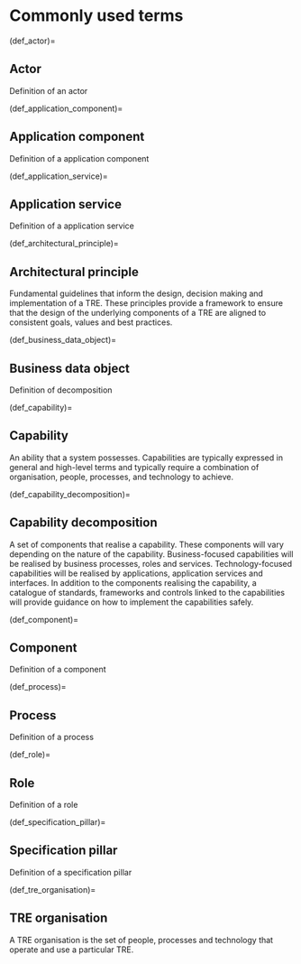 # Commonly used terms

(def_actor)=

## Actor

Definition of an actor

(def_application_component)=

## Application component

Definition of a application component

(def_application_service)=

## Application service

Definition of a application service

(def_architectural_principle)=

## Architectural principle

Fundamental guidelines that inform the design, decision making and implementation of a TRE.
These principles provide a framework to ensure that the design of the underlying components of a TRE are aligned to consistent goals, values and best practices.

(def_business_data_object)=

## Business data object

Definition of decomposition

(def_capability)=

## Capability

An ability that a system possesses.
Capabilities are typically expressed in general and high-level terms and typically require a combination of organisation, people, processes, and technology to achieve.

(def_capability_decomposition)=

## Capability decomposition

A set of components that realise a capability.
These components will vary depending on the nature of the capability.
Business-focused capabilities will be realised by business processes, roles and services.
Technology-focused capabilities will be realised by applications, application services and interfaces.
In addition to the components realising the capability, a catalogue of standards, frameworks and controls linked to the capabilities will provide guidance on how to implement the capabilities safely.

(def_component)=

## Component

Definition of a component

(def_process)=

## Process

Definition of a process

(def_role)=

## Role

Definition of a role

(def_specification_pillar)=

## Specification pillar

Definition of a specification pillar

(def_tre_organisation)=

## TRE organisation

A TRE organisation is the set of people, processes and technology that operate and use a particular TRE.

